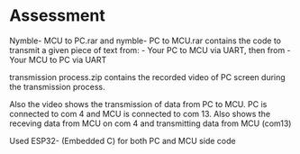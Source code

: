 # Assessment

Nymble- MCU to PC.rar and nymble- PC to MCU.rar contains the code to transmit a given piece of text from:
      - Your PC to MCU via UART, then from
      - Your MCU to PC via UART

transmission process.zip contains the recorded video of PC screen during the transmission process.

Also the video shows the transmission of data from PC to MCU. PC is connected to com 4 and MCU is connected to com 13. Also shows the receving data from MCU on com 4 and transmitting data from MCU (com13)


Used ESP32- (Embedded C) for both PC and MCU side code
